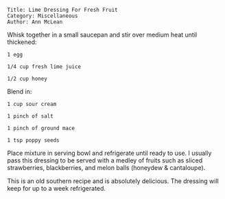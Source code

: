 ~~~ recipe-info
Title: Lime Dressing For Fresh Fruit
Category: Miscellaneous
Author: Ann McLean
~~~

Whisk together in a small saucepan and stir over medium heat until thickened:

~~~ recipe-ingredients
1 egg

1/4 cup fresh lime juice

1/2 cup honey
~~~

Blend in:

~~~ recipe-ingredients
1 cup sour cream

1 pinch of salt

1 pinch of ground mace

1 tsp poppy seeds
~~~

Place mixture in serving bowl and refrigerate until ready to use. I usually pass this dressing to be
served with a medley of fruits such as sliced strawberries, blackberries, and melon balls (honeydew
& cantaloupe).

This is an old southern recipe and is absolutely delicious. The dressing will keep for up to a week
refrigerated.
